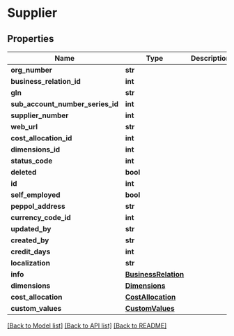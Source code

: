 # Supplier

## Properties
Name | Type | Description | Notes
------------ | ------------- | ------------- | -------------
**org_number** | **str** |  | [optional] 
**business_relation_id** | **int** |  | [optional] 
**gln** | **str** |  | [optional] 
**sub_account_number_series_id** | **int** |  | [optional] 
**supplier_number** | **int** |  | [optional] 
**web_url** | **str** |  | [optional] 
**cost_allocation_id** | **int** |  | [optional] 
**dimensions_id** | **int** |  | [optional] 
**status_code** | **int** |  | [optional] 
**deleted** | **bool** |  | [optional] 
**id** | **int** |  | [optional] 
**self_employed** | **bool** |  | [optional] 
**peppol_address** | **str** |  | [optional] 
**currency_code_id** | **int** |  | [optional] 
**updated_by** | **str** |  | [optional] 
**created_by** | **str** |  | [optional] 
**credit_days** | **int** |  | [optional] 
**localization** | **str** |  | [optional] 
**info** | [**BusinessRelation**](BusinessRelation.md) |  | [optional] 
**dimensions** | [**Dimensions**](Dimensions.md) |  | [optional] 
**cost_allocation** | [**CostAllocation**](CostAllocation.md) |  | [optional] 
**custom_values** | [**CustomValues**](CustomValues.md) |  | [optional] 

[[Back to Model list]](../README.md#documentation-for-models) [[Back to API list]](../README.md#documentation-for-api-endpoints) [[Back to README]](../README.md)

